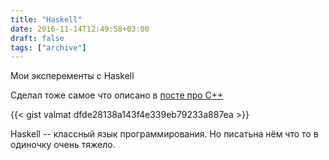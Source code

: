 ```yaml
---
title: "Haskell"
date: 2016-11-14T12:49:58+03:00
draft: false
tags: ["archive"]
---
```


Мои эксперементы с Haskell

Сделал тоже самое что описано в [посте про C++](/posts/archive/2014/11/cpp-tolist/)

{{< gist valmat dfde28138a143f4e339eb79233a887ea >}}

Haskell -- классный язык программирования. Но писатьна нём что то в одиночку очень тяжело.
